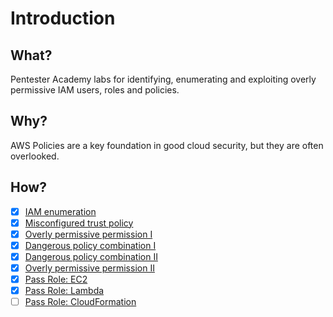 ﻿# Introduction

## What?

Pentester Academy labs for identifying, enumerating and exploiting overly permissive IAM users, roles and policies.

## Why?

AWS Policies are a key foundation in good cloud security, but they are often overlooked. 

## How?

- [x] [IAM enumeration](enum-iam.md)
- [x] [Misconfigured trust policy](mis-trust-policy.md)
- [x] [Overly permissive permission I](overly-permissive-1.md)
- [x] [Dangerous policy combination I](dangerous-policy-1.md)
- [x] [Dangerous policy combination II](dangerous-policy-2.md)
- [x] [Overly permissive permission II](overly-permissive-2.md)
- [x] [Pass Role: EC2](pass-role-ec2.md)
- [x] [Pass Role: Lambda](pass-role-lambda.md)
- [ ] [Pass Role: CloudFormation](pass-role-formation.md)
